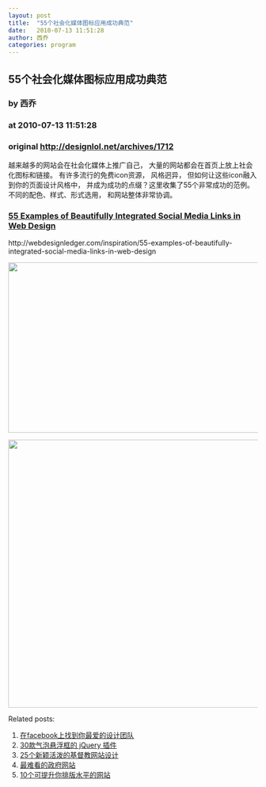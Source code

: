 ```yaml
---
layout: post
title:  "55个社会化媒体图标应用成功典范"
date:   2010-07-13 11:51:28
author: 西乔
categories: program
---
```


## 55个社会化媒体图标应用成功典范
### by 西乔
### at 2010-07-13 11:51:28
### original <http://designlol.net/archives/1712>

<p>越来越多的网站会在社会化媒体上推广自己， 大量的网站都会在首页上放上社会化图标和链接。 有许多流行的免费icon资源， 风格迥异， 但如何让这些icon融入到你的页面设计风格中， 并成为成功的点缀？这里收集了55个非常成功的范例。 不同的配色、样式、形式选用， 和网站整体非常协调。 </p>
<h3><a href="http://webdesignledger.com/inspiration/55-examples-of-beautifully-integrated-social-media-links-in-web-design">55   Examples of Beautifully Integrated Social Media Links in Web Design</a>
</h3>
<p>http://webdesignledger.com/inspiration/55-examples-of-beautifully-integrated-social-media-links-in-web-design</p>
<p><a href="http://webdesignledger.com/inspiration/55-examples-of-beautifully-integrated-social-media-links-in-web-design"><img src="http://designlol.net/wp-content/uploads/2010/07/Snap2.jpg" height="344" width="548"></a></p>
<p><a href="http://webdesignledger.com/inspiration/55-examples-of-beautifully-integrated-social-media-links-in-web-design"><img src="http://designlol.net/wp-content/uploads/2010/07/Snap1.jpg" height="541" width="553"></a></p>


<p>Related posts:<ol><li><a href="http://designlol.net/archives/1124" rel="bookmark" title="Permanent Link: 在facebook上找到你最爱的设计团队">在facebook上找到你最爱的设计团队</a></li>
<li><a href="http://designlol.net/archives/967" rel="bookmark" title="Permanent Link: 30款气泡悬浮框的 jQuery 插件">30款气泡悬浮框的 jQuery 插件</a></li>
<li><a href="http://designlol.net/archives/859" rel="bookmark" title="Permanent Link: 25个新颖活泼的基督教网站设计">25个新颖活泼的基督教网站设计</a></li>
<li><a href="http://designlol.net/archives/772" rel="bookmark" title="Permanent Link: 最难看的政府网站">最难看的政府网站</a></li>
<li><a href="http://designlol.net/archives/185" rel="bookmark" title="Permanent Link: 10个可提升你排版水平的网站">10个可提升你排版水平的网站</a></li>
</ol></p>